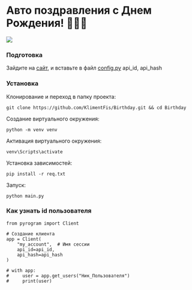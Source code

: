 # Авто поздравления с Днем Рождения! 🥳🥳🥳

![](https://avatars.mds.yandex.net/i?id=d7e7a78150ce9795a9483c1bc1e0f98f_l-9097903-images-thumbs&n=13)

### Подготовка
Зайдите на [сайт](https://my.telegram.org), и вставьте в файл [config.py](config.py) api_id, api_hash

### Установка
Клонирование и переход в папку проекта:
``` 
git clone https://github.com/KlimentFis/Birthday.git && cd Birthday
```
Создание виртуального окружения:
``` 
python -m venv venv
```
Активация виртуального окружения:
``` 
venv\Scripts\activate
```
Установка зависимостей:
``` 
pip install -r req.txt
```
Запуск:
``` 
python main.py
```

### Как узнать id пользователя
```
from pyrogram import Client

# Создание клиента
app = Client(
    "my_account",  # Имя сессии
    api_id=api_id,
    api_hash=api_hash
)

# with app:
#     user = app.get_users("Ник_Пользователя")
#     print(user)
```

